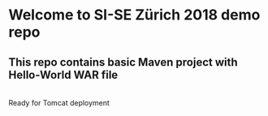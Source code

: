 # Welcome to SI-SE Zürich 2018 demo repo
## This repo contains basic Maven project with Hello-World WAR file 
<BR> Ready for Tomcat deployment 

